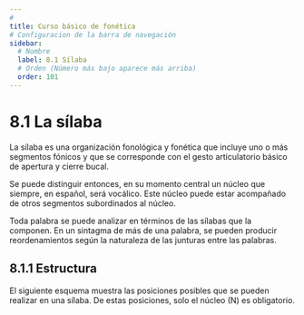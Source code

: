 ```yaml
---
# 
title: Curso básico de fonética
# Configuracion de la barra de navegación
sidebar:
  # Nombre
  label: 8.1 Sílaba
  # Orden (Número más bajo aparece más arriba)
  order: 101
---
```

# 8.1 La sílaba

La sílaba es una organización fonológica y fonética que incluye uno o más segmentos fónicos y que se corresponde con el gesto articulatorio básico de apertura y cierre bucal.

Se puede distinguir entonces, en su momento central un núcleo que siempre, en español, será vocálico. Este núcleo puede estar acompañado de otros segmentos subordinados al núcleo.

Toda palabra se puede analizar en términos de las sílabas que la componen. En un sintagma de más de una palabra, se pueden producir reordenamientos según la naturaleza de las junturas entre las palabras.

## 8.1.1 Estructura

El siguiente esquema muestra las posiciones posibles que se pueden realizar en una sílaba. De estas posiciones, solo el núcleo (N) es obligatorio.

